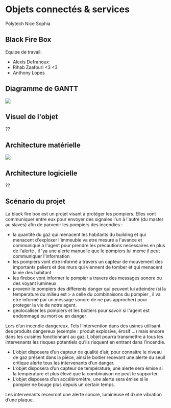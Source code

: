 # Objets connectés & services

Polytech Nice Sophia

## Black Fire Box

Equipe de travail:
- Alexis Defranoux
- Rihab Zaafouri <3 <3
- Anthony Lopes

## Diagramme de GANTT

![](https://i.imgur.com/pJxk1Ln.png)

## Visuel de l'objet

??

## Architecture matérielle

![](https://i.imgur.com/cdPEDq3.png)

## Architecture logicielle

??
 
## Scénario du projet
La black fire box est un projet visant à protéger les pompiers. Elles vont communiquer entre eux pour 
envoyer des signales l'un à l'autre (du master au slaves) afin de parvenir les pompiers des incendies : 

* la quantité du gaz qui menacent les habitants du building et qui menacent d'exploxer l'immeuble va etre mesuré a l'avance et communiqué a l'agent pour prendre les précautions necessaires en plus de l'alerte , il 'ya une alerte manuelle que le pompiers lui meme il peut communiquer l'information
* les pompiers vont etre informé a travers un capteur de mouvement des importants peliers et des murs qui viennent de tomber et qui menacent la vie des habitant 
* les firebox vont informer le pompier a travers des messages sonore ou des voyant lumineux
* prevenir le pompiers des differents danger qui peuvent lui atteindre (si la temperature du milieu est > a celle du combinaisons du pompier , il va etre informé par un message sonore de ne pas approcher) pour proteger la vie de notre agent.
* geolocaliser les pompiers et les boitiers pour savoir si l'agent est endommagé ou mort ou en danger 


Lors d’un incendie dangereux. Tels l’intervention dans des usines utilisant des produits dangereux (exemple : produit explosive, érosif …) mais encore dans les cuisines fonctionnant au gaz. L’objet pourra transmettre à tous les intervenants les risques potentiels qu’ils risquent en entrant dans l’incendie.

- L’objet disposera d’un capteur de qualité d’air, pour connaitre le niveau de gaz présent dans la pièce, ainsi le boitier recevant une alerte du seuil critique alerte tous les intervenants d’un danger. 
- L’objet disposera d’un capteur de température, une alerte sera émise si la température et plus élevé que la combinaison ne peut le supporter.
- L’objet disposera d’un accéléromètre, une alerte sera émise si le pompier ne bouge plus depuis un certain temps. 


Les intervenants recevront une alerte sonore, lumineuse et d’une vibration d’une plaque. 

